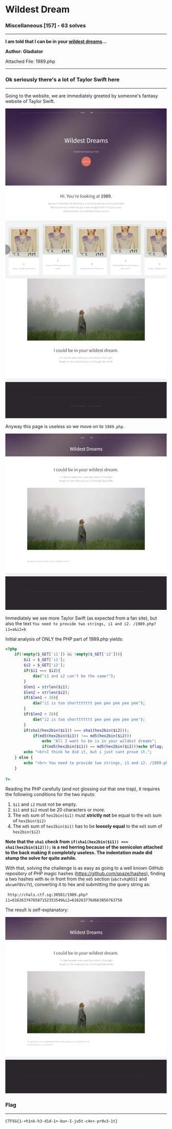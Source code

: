 # Wildest Dream

### Miscellaneous [157] - 63 solves

______

**I am told that I can be in your [wildest dreams](http://chals.ctf.sg:30501/)...**

**Author: Gladiator**

Attached File: 1989.php

________

### Ok seriously there's a lot of Taylor Swift here

______

Going to the website, we are immediately greeted by someone's fantasy website of Taylor Swift.

![MAINPAGE](MAINPAGE.png)



Anyway this page is useless so we move on to `1989.php`.

![1989INITIAL](1989INITIAL.png)



Immediately we see more Taylor Swift (as expected from a fan site), but also the text `You need to provide two strings, i1 and i2. /1989.php?i1=a&i2=b`

Initial analysis of ONLY the PHP part of 1989.php yields:

```php
<?php
	if(!empty($_GET['i1']) && !empty($_GET['i2'])){
		$i1 = $_GET['i1'];
		$i2 = $_GET['i2'];
		if($i1 === $i2){
			die("i1 and i2 can't be the same!");
		}
		$len1 = strlen($i1);
		$len2 = strlen($i2);
		if($len1 < 20){
			die("i1 is too shorttttttt pee pee pee pee pee");
		}
		if($len2 < 20){
			die("i2 is too shorttttttt pee pee pee pee pee");
		}
		if(sha1(hex2bin($i1)) === sha1(hex2bin($i2)));
			if(md5(hex2bin($i1)) !== md5(hex2bin($i2)))
				echo "All I want to be is in your wildest dreams";
				if(md5(hex2bin($i1)) == md5(hex2bin($i2)))echo $flag;
		echo "<br>I think he did it, but i just cant prove it.";
	} else {
		echo "<br> You need to provide two strings, i1 and i2. /1989.php?i1=a&i2=b";
	}
															
?>
```

Reading the PHP carefully (and not glossing out that one trap), it requires the following conditions for the two inputs:

1.  `$i1` and `i2` must not be empty.
2. `$i1` and `$i2` must be 20 characters or more.
3. The `md5` sum of `hex2bin($i1)` must **strictly not** be equal to the `md5` sum of `hex2bin($i2)`
4. The `md5` sum of `hex2bin($i1)` has to be **loosely equal** to the `md5` sum of `hex2bin($i2)`

**Note that the `sha1` check from `if(sha1(hex2bin($i1)) === sha1(hex2bin($i2)));` is a red herring because of the semicolon attached to the back making it completely useless. The indentation made did stump the solve for quite awhile.** 

With that, solving the challenge is as easy as going to a well known GitHub repository of PHP magic hashes (https://github.com/spaze/hashes), finding a two hashes with `0e` in front from the `md5` section (`abctvXqR55I` and `abcwmf8Vv7V`), converting it to hex and submitting the query string as:

` http://chals.ctf.sg:30501/1989.php?i1=6162637476587152353549&i2=616263776d663856763756`

The result is self-explanatory:

![1989FLAG](1989FLAG.png)



### Flag

_____

```
CTFSG{1-+h1nk-h3-d1d-1+-bu+-I-ju5t-c4n+-pr0v3-1t}
```

